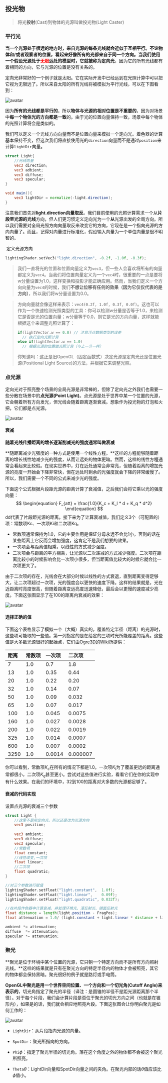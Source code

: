 ## 投光物

>  将光**投射**(Cast)到物体的光源叫做投光物(Light Caster)

### 平行光

​		**当一个光源处于很远的地方时，来自光源的每条光线就会近似于互相平行。不论物体和/或者观察者的位置，看起来好像所有的光都来自于同一个方向。**当我们使用一个假设光源处于<font style="color:red;font-weight:bolder">无限</font>远处的模型时，它就被称为**定向光**，因为它的所有光线都有着相同的方向，它与光源的位置是没有关系的。

​		定向光非常好的一个例子就是太阳。它在实际开发中已经远到在光照计算中可以把它视为无限远了。所以来自太阳的所有光线将被模拟为平行光线，可以在下图看到：

![avatar](/Users/adsionli/Desktop/生产开发/笔记/opengl/光照/image/light_casters_directional.png)

​		因为**所有的光线都是平行的**，所以**物体与光源的相对位置是不重要的**，因为对场景中**每一个物体光的方向都是一致**的。由于光的位置向量保持一致，场景中每个物体的光照计算将会是类似的。

​		我们可以定义一个光线方向向量而不是位置向量来模拟一个定向光。着色器的计算基本保持不变，但这次我们将直接使用光的``direction``向量而不是通过``position``来计算``lightDir``向量。

```glsl
struct Light{
    //光线向量
	vec3 direction;
	vec3 adbient;
	vec3 diffuse;
	vec3 specular;
}

void main(){
	vec3 lightDir = normalize(-light.direction);
}
```

​		注意我们首先对**light.direction向量取反**。我们目前使用的光照计算需求一个从**片段至光源的光线**方向，但人们更习惯定义定向光为一个**从**光源出发的全局方向。所以我们需要对全局光照方向向量取反来改变它的方向，它现在是一个指向光源的方向向量了。而且，记得对向量进行标准化，假设输入向量为一个单位向量是很不明智的。

​		定义光源方向

```c++
lightingShader.setVec3("light.direction", -0.2f, -1.0f, -0.3f);
```

>  我们一直将光的位置和位置向量定义为`vec3`，但一些人会喜欢将所有的向量都定义为`vec4`。当我们将位置向量定义为一个`vec4`时，很重要的一点是要将w分量设置为1.0，这样变换和投影才能正确应用。然而，当我们定义一个方向向量为`vec4`的时候，我们**不想让位移有任何的效果（因为它仅仅代表的是方向）**，所以我们将w分量设置为0.0。

> 方向向量就会像这样来表示：`vec4(0.2f, 1.0f, 0.3f, 0.0f)`。这也可以作为一个快速检测光照类型的工具：你可以检测w分量是否等于1.0，来检测它是否是光的位置向量；w分量等于0.0，则它是光的方向向量，这样就能根据这个来调整光照计算了：
>
> ```c++
> if(lightVector.w == 0.0) // 注意浮点数据类型的误差
>   // 执行定向光照计算
> else if(lightVector.w == 1.0)
>   // 根据光源的位置做光照计算（与上一节一样）
> ```
>
> 你知道吗：这正是旧OpenGL（固定函数式）决定光源是定向光还是位置光源(Positional Light Source)的方法，并根据它来调整光照。

### 点光源

定向光对于照亮整个场景的全局光源是非常棒的，但除了定向光之外我们也需要一些分散在场景中的**点光源(Point Light)**。点光源是处于世界中某一个位置的光源，它会朝着所有方向发光，但光线会随着距离逐渐衰减。想象作为投光物的灯泡和火把，它们都是点光源。

![avatar](C:\Users\adsionli\Desktop\note\Opengl-learning-note\image\light_casters_point.png)

#### 衰减

**随着光线传播距离的增长逐渐削减光的强度通常叫做衰减**

**随距离减少光强度的一种方式是使用一个线性方程。**这样的方程能够随着距离的增长线性地减少光的强度，从而让远处的物体更暗。然而，这样的线性方程通常会看起来比较假。在现实世界中，灯在近处通常会非常亮，但随着距离的增加光源的亮度一开始会下降非常快，但在远处时剩余的光强度就会下降的非常缓慢了。所以，我们需要一个不同的公式来减少光的强度。

下面这个公式根据片段距光源的距离计算了衰减值，之后我们会将它乘以光的强度向量：
$$
\begin{equation} F_{att} = \frac{1.0}{K_c + K_l * d + K_q * d^2} \end{equation}
$$
dd代表了片段距光源的距离。接下来为了计算衰减值，我们定义3个（可配置的）项：常数项Kc、一次项Ki和二次项Kq。

- 常数项通常保持为1.0，它的主要作用是保证分母永远不会比1小，否则的话在某些距离上它反而会增加强度，这肯定不是我们想要的效果。
- 一次项会与距离值相乘，以线性的方式减少强度。
- 二次项会与距离的平方相乘，让光源以二次递减的方式减少强度。二次项在距离比较小的时候影响会比一次项小很多，但当距离值比较大的时候它就会比一次项更大了。

由于二次项的存在，光线会在大部分时候以线性的方式衰退，直到距离变得足够大，让二次项超过一次项，光的强度会以更快的速度下降。这样的结果就是，光在近距离时亮度很高，但随着距离变远亮度迅速降低，最后会以更慢的速度减少亮度。下面这张图显示了在100的距离内衰减的效果：

![avatar](C:\Users\adsionli\Desktop\note\Opengl-learning-note\image\attenuation.png)

#### 选择正确的值

下面这个表格显示了模拟一个（大概）真实的，覆盖特定半径（距离）的光源时，这些项可能取的一些值。第一列指定的是在给定的三项时光所能覆盖的距离。这些值是大多数光源很好的起始点，它们由[Ogre3D的Wiki](http://www.ogre3d.org/tikiwiki/tiki-index.php?page=-Point+Light+Attenuation)所提供：

| 距离 | 常数项 | 一次项 | 二次项   |
| :--- | :----- | :----- | :------- |
| 7    | 1.0    | 0.7    | 1.8      |
| 13   | 1.0    | 0.35   | 0.44     |
| 20   | 1.0    | 0.22   | 0.20     |
| 32   | 1.0    | 0.14   | 0.07     |
| 50   | 1.0    | 0.09   | 0.032    |
| 65   | 1.0    | 0.07   | 0.017    |
| 100  | 1.0    | 0.045  | 0.0075   |
| 160  | 1.0    | 0.027  | 0.0028   |
| 200  | 1.0    | 0.022  | 0.0019   |
| 325  | 1.0    | 0.014  | 0.0007   |
| 600  | 1.0    | 0.007  | 0.0002   |
| 3250 | 1.0    | 0.0014 | 0.000007 |

你可以看到，常数项$K_c$在所有的情况下都是1.0。一次项$K_l$为了覆盖更远的距离通常都很小，二次项$K_q$甚至更小。尝试对这些值进行实验，看看它们在你的实现中有什么效果。在我们的环境中，32到100的距离对大多数的光源都足够了。

#### 衰减的代码实现

设置点光源的衰减三个参数

```glsl
struct Light {
    //这里不是用定向光，所以还是改为光源方向
	vec3 position;
	
	vec3 ambient;
	vec3 diffuse;
	vec3 specular;
	//常数项
	float constant;
    //线性改变,一次项
	float linear;
    //二次项
	float quadratic;
}
```

```c++
//对三个参数进行赋值
lightingShader.setFloat("light.constant",  1.0f);
lightingShader.setFloat("light.linear",    0.09f);
lightingShader.setFloat("light.quadratic", 0.032f);
```

```glsl
//在片段作色器中计算衰减，并处理环境光、漫反射光、镜面反射光
float distance = length(light.position - FragPos);
float attenuation = 1.0/ (light.constant + light.linear * distance + light.quadratic * pow(distance,2));

ambient *= attenuation;
diffuse  *= attenuation;
specular *= attenuation;
```

### 聚光

**聚光是位于环境中某个位置的光源，它只朝一个特定方向而不是所有方向照射光线。**这样的结果就是只有在聚光方向的特定半径内的物体才会被照亮，其它的物体都会保持黑暗。聚光很好的例子就是路灯或手电筒。

**OpenGL中聚光是用一个世界空间位置、一个方向和一个切光角(Cutoff Angle)来表示的**，切光角指定了聚光的半径（译注：是圆锥的半径不是距光源距离那个半径）。对于每个片段，我们会计算片段是否位于聚光的切光方向之间（也就是在锥形内），如果是的话，我们就会相应地照亮片段。下面这张图会让你明白聚光是如何工作的：

![avatar](C:\Users\adsionli\Desktop\note\Opengl-learning-note\image\light_casters_spotlight_angles.png)

- `LightDir`：从片段指向光源的向量。
- `SpotDir`：聚光所指向的方向。
- `Phi`$\phi$：指定了聚光半径的切光角。落在这个角度之外的物体都不会被这个聚光所照亮。

- `Theta`$\theta$：LightDir向量和SpotDir向量之间的夹角。在聚光内部的话$\theta$值应该比$\phi$值小。